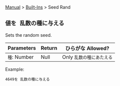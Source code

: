 [Manual](../../en.md) > [Built-Ins](../built_ins.md) > Seed Rand

## `値を 乱数の種に与える`

Sets the random seed.

| Parameters   | Return   | ひらがな Allowed?         |
| ------------ | -------- | ------------------------- |
| `種`: Number | Null     | Only `乱数の種にあたえる` |

Example:

```
4649を 乱数の種に与える
```